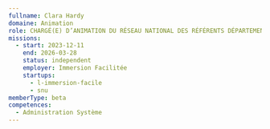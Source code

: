 ```yaml
---
fullname: Clara Hardy
domaine: Animation
role: CHARGÉ(E) D’ANIMATION DU RÉSEAU NATIONAL DES RÉFÉRENTS DÉPARTEMENTAUX ET D’ASSISTANCE AUX UTILISATEURS (RÉFÉRENTS ET STRUCTURES) DE LA PLATEFORME ADMIN
missions:
  - start: 2023-12-11
    end: 2026-03-28
    status: independent
    employer: Immersion Facilitée
    startups:
      - l-immersion-facile
      - snu
memberType: beta
competences:
  - Administration Système
---
```

